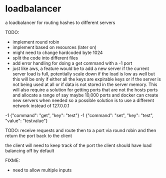 # loadbalancer

a loadbalancer for routing hashes to different servers

TODO:

- implement round robin
- implement based on resources (later on)
- might need to change hardcoded byte 1024
- split the code into different files
- add error handling for doing a get command with a -1 port
- just like aws, a feature would be to add a new server if the current server load is full, potentially scale down if the load is low as well but this will be only if either all the keys are expirable keys or if the server is not being used at all or if data is not stored in the server memory. This will also require a solution for getting ports that are not the hosts ports and allocate a range of say maybe 10,000 ports and docker can create new servers when needed so a possible solution is to use a different network instead of 127.0.0.1

-1 {"command": "get", "key": "test"}
-1 {"command": "set", "key": "test", "value": "testvalue"}

TODO: receive requests and route then to a port via round robin
and then return the port back to the client

the client will need to keep track of the port
the client should have load balancing off by default

FIXME:

- need to allow multiple inputs
